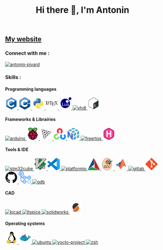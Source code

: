 <h1 align="center">Hi there 👋, I'm Antonin</h1>

<br>

<h2><a href="https://antoninpvr.github.io/" >My website</a> </h2>

<h3 align="left">Connect with me :</h3>
<p align="left">
<a href="https://www.linkedin.com/in/antonin-pivard-708762200" target="_blank"><img align="center" src="https://raw.githubusercontent.com/rahuldkjain/github-profile-readme-generator/master/src/images/icons/Social/linked-in-alt.svg" alt="antonin-pivard" height="30" width="40" /></a>
</p>

<h3 align="left">Skills :</h3>

<h4 aligh="left">Programming languages</h4>
<p align="left"> 
<a href="https://www.cprogramming.com" target="_blank" rel="noreferrer"> <img src="https://raw.githubusercontent.com/devicons/devicon/master/icons/c/c-original.svg" alt="c" width="40" height="40"/> </a> 
<a href="https://www.w3schools.com/cpp/" target="_blank" rel="noreferrer"> <img src="https://raw.githubusercontent.com/devicons/devicon/master/icons/cplusplus/cplusplus-original.svg" alt="cplusplus" width="40" height="40"/> </a> 
<a href="https://www.python.org" target="_blank" rel="noreferrer"> <img src="https://raw.githubusercontent.com/devicons/devicon/master/icons/python/python-original.svg" alt="python" width="40" height="40"/> </a>
<a href="https://www.latex-project.org/" target="_blank" rel="noreferrer"> <img src="https://raw.githubusercontent.com/devicons/devicon/refs/heads/master/icons/latex/latex-original.svg" alt="latex" width="40" height="40"/> </a>
<a href="https://www.lua.org/" target="_blank" rel="noreferrer"> <img src="https://raw.githubusercontent.com/devicons/devicon/refs/heads/master/icons/lua/lua-original.svg" alt="lua" width="40" height="40"/> </a>
<a href="https://ieeexplore.ieee.org/document/8938196" target="_blank" rel="noreferrer"> <img src="https://raw.githubusercontent.com/SublimeText/AFileIcon/refs/heads/master/icons/svg/file_type_vhdl.svg" alt="vhdl" width="40" height="40"/> </a>
<a href="https://www.linux.org" target="_blank" rel="noreferrer"> <img src="https://raw.githubusercontent.com/devicons/devicon/master/icons/bash/bash-original.svg" alt="bash" width="40" height="40"/> </a>

</p>

<h4 aligh="left">Frameworks & Librairies</h4>
<p align="left">

<a href="https://www.arduino.cc" target="_blank" rel="noreferrer"> <img src="https://cdn.worldvectorlogo.com/logos/arduino-1.svg" alt="arduino" width="40" height="40"/> </a> 
<a href="https://www.raspberrypi.com/" target="_blank" rel="noreferrer"> <img src="https://raw.githubusercontent.com/devicons/devicon/refs/heads/master/icons/raspberrypi/raspberrypi-original.svg" alt="raspberry-pi" width="40" height="40"/> </a>
<a href="https://threejs.org/" target="_blank" rel="noreferrer"> <img src="https://raw.githubusercontent.com/devicons/devicon/refs/heads/master/icons/threejs/threejs-original.svg" alt="threejs" width="40" height="40"/> </a>
<a href="https://opencv.org/" target="_blank" rel="noreferrer"> <img src="https://raw.githubusercontent.com/devicons/devicon/refs/heads/master/icons/opencv/opencv-original.svg
" alt="opencv" width="40" height="40"/> </a>
<a href="https://numpy.org/" target="_blank" rel="noreferrer"> <img src="https://raw.githubusercontent.com/devicons/devicon/refs/heads/master/icons/numpy/numpy-original.svg" alt="numpy" width="40" height="40"/> </a>
<a href="https://www.freertos.org/" target="_blank" rel="noreferrer"> <img src="https://upload.wikimedia.org/wikipedia/commons/3/3e/FreeRTOS_logo_2005.svg" alt="freertos" width="70" height="40"/> </a>
<a href="https://gohugo.io/" target="_blank" rel="noreferrer"> <img src="https://raw.githubusercontent.com/devicons/devicon/refs/heads/master/icons/hugo/hugo-original.svg" alt="gohugo" width="40" height="40"/> </a>
</p>

<h4 aligh="left">Tools & IDE</h4>
<p align="left">
<a href="https://www.st.com/content/st_com/en/ecosystems/stm32cube-ecosystem.html" target="_blank" rel="noreferrer"> <img src="https://user-images.githubusercontent.com/16562333/54928769-ba986300-4f14-11e9-91d7-ecc6640d1989.png" alt="stm32cube" width="40" height="40"/> </a>
<a href="https://www.vim.org/" target="_blank" rel="noreferrer"> <img src="https://raw.githubusercontent.com/devicons/devicon/refs/heads/master/icons/vim/vim-original.svg" alt="vim" width="40" height="40"/> </a>
<a href="https://code.visualstudio.com/" target="_blank" rel="noreferrer"> <img src="https://raw.githubusercontent.com/devicons/devicon/refs/heads/master/icons/vscode/vscode-original.svg" alt="vscode" width="40" height="40"/> </a>
<a href="https://platformio.org/" target="_blank" rel="noreferrer"> <img src="https://cdn.platformio.org/images/platformio-logo.17fdc3bc.png" alt="platformio" width="40" height="40"/> </a>
<a href="https://cmake.org/" target="_blank" rel="noreferrer"> <img src="https://raw.githubusercontent.com/devicons/devicon/master/icons/cmake/cmake-original.svg" alt="cmake" width="40" height="40"/> </a> 
<a href="https://gcc.gnu.org/" target="_blank" rel="noreferrer"> <img src="https://raw.githubusercontent.com/devicons/devicon/refs/heads/master/icons/gcc/gcc-original.svg" alt="gcc" width="40" height="40"/> </a> 
<a href="https://www.mathworks.com/products/matlab.html" target="_blank" rel="noreferrer"> <img src="https://raw.githubusercontent.com/devicons/devicon/refs/heads/master/icons/matlab/matlab-original.svg" alt="matlab" width="40" height="40"/> </a>
<a href="https://gitlab.com" target="_blank" rel="noreferrer"> <img src="https://about.gitlab.com/images/press/logo/svg/gitlab-logo-500.svg" alt="gitlab" height="50"/> </a>
<a href="https://git-scm.com/" target="_blank" rel="noreferrer"> <img src="https://raw.githubusercontent.com/devicons/devicon/refs/heads/master/icons/git/git-original.svg" alt="git" width="40" height="40"/> </a> 
<a href="https://github.com/" target="_blank" rel="noreferrer"> <img src="https://raw.githubusercontent.com/devicons/devicon/refs/heads/master/icons/github/github-original.svg" alt="github" width="40" height="40"/> </a> 
<a href="https://docs.github.com/en/actions" target="_blank" rel="noreferrer"> <img src="https://raw.githubusercontent.com/devicons/devicon/refs/heads/master/icons/githubactions/githubactions-original.svg" alt="github-actions" width="40" height="40"/> </a>
<a href="https://www.sourceware.org/gdb/" target="_blank" rel="noreferrer"> <img src="https://upload.wikimedia.org/wikipedia/commons/7/7f/GDB_Archer_Fish_by_Andreas_Arnez.svg" alt="gdb" width="60" height="40"/> </a>
</p>

<h4 aligh="left">CAD</h4>
<p align="left">
<a href="https://www.kicad.org/" target="_blank" rel="noreferrer"> <img src="https://upload.wikimedia.org/wikipedia/commons/5/59/KiCad-Logo.svg" alt="kicad" width="80" height="40"/> </a>
<a href="https://www.analog.com/en/resources/design-tools-and-calculators/ltspice-simulator.html" target="_blank" rel="noreferrer"> <img src="https://upload.wikimedia.org/wikipedia/en/c/c0/Linear_Technology_Corporation_logo.svg" alt="ltspice" width="100" height="30"/> </a>
<a href="https://www.solidworks.com/" target="_blank" rel="noreferrer"> <img src="https://upload.wikimedia.org/wikipedia/en/d/d2/SolidWorks_Logo.svg" alt="solidworks" width="100" height="30"/> </a>
<a href="https://github.com/prusa3d/PrusaSlicer/" target="_blank" rel="noreferrer"> <img src="https://raw.githubusercontent.com/prusa3d/PrusaSlicer/refs/heads/master/resources/icons/PrusaSlicer.svg" alt="prusa-slicer" width="40" height="40"/> </a>
</p>


<h4 align="left">Operating systems</h4>
<p align="left">
<a href="https://www.linux.org" target="_blank" rel="noreferrer"> <img src="https://raw.githubusercontent.com/devicons/devicon/master/icons/linux/linux-original.svg" alt="linux" width="40" height="40"/> </a> 
<a href="https://www.docker.com" target="_blank" rel="noreferrer"> <img src="https://raw.githubusercontent.com/devicons/devicon/master/icons/docker/docker-original.svg" alt="docker" width="40" height="40"/> </a> 
<a href="https://ubuntu.com" target="_blank" rel="noreferrer"> <img src="https://assets.ubuntu.com/v1/594d0a0c-Canonical%20Ubuntu%20Dark.svg" alt="ubuntu" width="40" height="40"/> </a>
<a href="https://www.yoctoproject.org/" target="_blank" rel="noreferrer"> <img src="https://upload.wikimedia.org/wikipedia/commons/0/00/Yocto_Project_logo.svg" alt="yocto-project" width="40" height="40"/> </a>
<a href="https://ohmyz.sh/" target="_blank" rel="noreferrer"> <img src="https://upload.wikimedia.org/wikipedia/commons/7/75/Z_Shell_Logo_Color_Vertical.svg" alt="zsh" width="40" height="40"/> </a>

</p>

